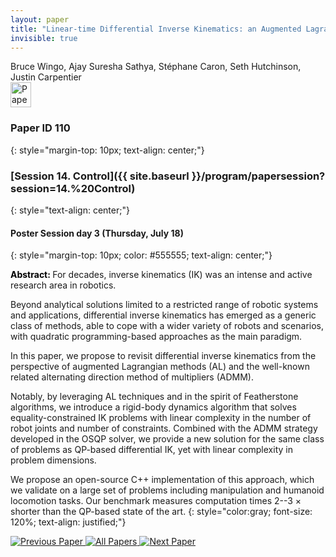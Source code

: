 ```yaml
---
layout: paper
title: "Linear-time Differential Inverse Kinematics: an Augmented Lagrangian Perspective"
invisible: true
---
```

<div class="paper-authors">
<div class="paper-author-box">
    <div class="paper-author-name">Bruce Wingo, Ajay Suresha Sathya, Stéphane Caron, Seth Hutchinson, Justin Carpentier</div>
    <div class="paper-author-uni"></div>
</div>

</div><div class="paper-pdf">
                <div> <a href="https://enriquecoronadozu.github.io/rssproceedings2024/rss20/p110.pdf"><img src="{{ site.baseurl }}/images/paper_link.png" alt="Paper Website" width = "33"  height = "40"/></a> </div>
                </div>

### Paper ID 110
{: style="margin-top: 10px; text-align: center;"}

### [Session 14. Control]({{ site.baseurl }}/program/papersession?session=14.%20Control)
{: style="text-align: center;"}

#### Poster Session day 3 (Thursday, July 18)
{: style="margin-top: 10px; color: #555555; text-align: center;"}

<b style="color: black;">Abstract: </b>For decades, inverse kinematics (IK) was an intense and active research area in robotics.
 

 Beyond analytical solutions limited to a restricted range of robotic systems and applications, differential inverse kinematics has emerged as a generic class of methods, able to cope with a wider variety of robots and scenarios, with quadratic programming-based approaches as the main paradigm.
 

 In this paper, we propose to revisit differential inverse kinematics from the perspective of augmented Lagrangian methods (AL) and the well-known related alternating direction method of multipliers (ADMM).
 

 Notably, by leveraging AL techniques and in the spirit of Featherstone algorithms, we introduce a rigid-body dynamics algorithm that solves equality-constrained IK problems with linear complexity in the number of robot joints and number of constraints. Combined with the ADMM strategy developed in the OSQP solver, we provide a new solution for the same class of problems as QP-based differential IK, yet with linear complexity in problem dimensions.
 

 We propose an open-source C++ implementation of this approach, which we validate on a large set of problems including manipulation and humanoid locomotion tasks. Our benchmark measures computation times 2--3 $\times$ shorter than the QP-based state of the art.
{: style="color:gray; font-size: 120%; text-align: justified;"}


<div class="paper-menu">
<a href="{{ site.baseurl }}/program/papers/109/"> <img src="{{ site.baseurl }}/images/previous_paper_icon.png" alt="Previous Paper" title="Previous Paper"/> </a>
<a href="{{ site.baseurl }}/program/papers"><img src="{{ site.baseurl }}/images/overview_icon.png" alt="All Papers" title="All Papers"/> </a>
<a href="{{ site.baseurl }}/program/papers/111/"> <img src="{{ site.baseurl }}/images/next_paper_icon.png" alt="Next Paper" title="Next Paper"/> </a>

</div>
